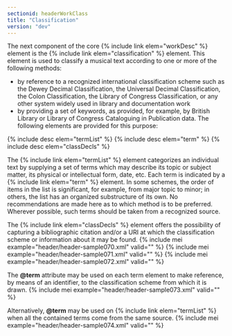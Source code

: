 ```yaml
---
sectionid: headerWorkClass
title: "Classification"
version: "dev"
---
```


The next component of the core {% include link elem="workDesc" %} element is the {% include link elem="classification" %} element. This element is used to classify a musical text according to one or more of the following methods:

- by reference to a recognized international classification scheme such as the Dewey Decimal Classification, the Universal Decimal Classification, the Colon Classification, the Library of Congress Classification, or any other system widely used in library and documentation work
- by providing a set of keywords, as provided, for example, by British Library or Library of Congress Cataloguing in Publication data.
The following elements are provided for this purpose:

  
{% include desc elem="termList" %} 
{% include desc elem="term" %} 
{% include desc elem="classDecls" %} 
 

The {% include link elem="termList" %} element categorizes an individual text by supplying a set of terms which may describe its topic or subject matter, its physical or intellectual form, date, etc. Each term is indicated by a {% include link elem="term" %} element. In some schemes, the order of items in the list is significant, for example, from major topic to minor; in others, the list has an organized substructure of its own. No recommendations are made here as to which method is to be preferred. Wherever possible, such terms should be taken from a recognized source.

The {% include link elem="classDecls" %} element offers the possibility of capturing a bibliographic citation and/or a URI at which the classification scheme or information about it may be found.
{% include mei example="header/header-sample070.xml" valid="" %}
    {% include mei example="header/header-sample071.xml" valid="" %}
    {% include mei example="header/header-sample072.xml" valid="" %}
    
The **@term** attribute may be used on each term element to make reference, by means of an identifier, to the classification scheme from which it is drawn.
{% include mei example="header/header-sample073.xml" valid="" %}
    
Alternatively, **@term** may be used on {% include link elem="termList" %} when all the contained terms come from the same source.
{% include mei example="header/header-sample074.xml" valid="" %}
    